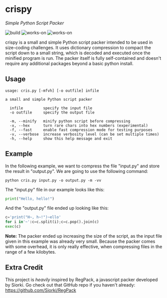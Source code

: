 # crispy
*Simple Python Script Packer*

![build](https://img.shields.io/badge/build-this%20is%20python%20you%20patato-brightgreen)
![works-on](https://img.shields.io/badge/works%20on-my%20mashine%E2%84%A2-orange)
![works-on](https://img.shields.io/badge/mom%20made-pizza%20rolls-blue)

crispy is a small and simple Python script packer intended to be used in size-coding challenges. It uses dictionary compression to compact the script down to a small string, which is decoded and executed once the minified program is run. The packer itself is fully self-contained and doesn't require any additional packages beyond a basic python install.

## Usage
```
usage: cris.py [-mfvh] [-o outfile] infile

a small and simple Python script packer

  infile         specify the input file
  -o outfile     specify the output file

  -m, --minify   minify python script before compressing
  -x, --hex      turn rare chars into hex numbers (experimental)
  -f, --fast     enable fast compression mode for testing purposes
  -v, --verbose  increase verbosity level (can be set multiple times)
  -h, --help     show this help message and exit
```

## Example
In the following example, we want to compress the file "input.py" and store the result in "output.py". We are going to use the following command:
```
python cris.py input.py -o output.py -m -vv
```

The "input.py" file in our example looks like this:
```py
print("Hello, hello!")
```

And the "output.py" file ended up looking like this:
```py
c='print("H~, h~!")~ello'
for i in'~':c=c.split(i);c=c.pop().join(c)
exec(c)
```

**Note:** The packer ended up increasing the size of the script, as the input file given in this example was already very small. Because the packer comes with some overhead, it is only really effective, when compressing files in the range of a few kilobytes.

## Extra Credit
This project is *heavily* inspired by RegPack, a javascript packer developed by Siorki. Go check out that GitHub repo if you haven't already:
https://github.com/Siorki/RegPack
